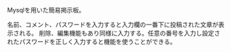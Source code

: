 Mysqlを用いた簡易掲示板。

名前、コメント、パスワードを入力すると入力欄の一番下に投稿された文章が表示される。
削除、編集機能もあり同様に入力する。任意の番号を入力し設定されたパスワードを正しく入力すると機能を使うことができる。
